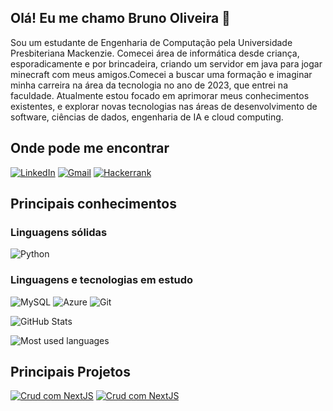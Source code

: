 ## Olá! Eu me chamo Bruno Oliveira 👋

Sou um estudante de Engenharia de Computação pela Universidade Presbiteriana Mackenzie. Comecei área de informática desde criança, esporadicamente e por brincadeira, criando um servidor em java para jogar minecraft com meus amigos.Comecei a buscar uma formação e imaginar minha carreira na área da tecnologia no ano de 2023, que entrei na faculdade. Atualmente estou focado em aprimorar meus conhecimentos existentes, e explorar novas tecnologias nas áreas de desenvolvimento de software, ciências de dados, engenharia de IA e cloud computing.


## Onde pode me encontrar
[![LinkedIn](https://img.shields.io/badge/LinkedIn-3670A0?style=for-the-badge&logo=linkedin&logoColor=white)](https://www.linkedin.com/in/bruno-oliveira0/)
[![Gmail](https://img.shields.io/badge/Gmail-3670A0?style=for-the-badge&logo=gmail&logoColor=white)](mailto:brunomo2000@gmail.com)
[![Hackerrank](https://img.shields.io/badge/-Hackerrank-3670A0?style=for-the-badge&logo=HackerRank&logoColor=white)](https://hackerrank.com/profile/@kobajk)

## Principais conhecimentos
### Linguagens sólidas
![Python](https://img.shields.io/badge/python-3670A0?style=for-the-badge&logo=python&logoColor=ffdd54)

### Linguagens e tecnologias em estudo
![MySQL](https://img.shields.io/badge/MySQL-3670A0?style=for-the-badge&logo=mysql&logoColor=white)
![Azure](https://img.shields.io/badge/Azure-blue?style=for-the-badge&logo=microsoft%20azure&logoColor=blue&labelColor=FFFFFF&link=https%3A%2F%2Fimages.app.goo.gl%2FK7PN1jYJd57x4q7A8)
![Git](https://img.shields.io/badge/GIT-3670A0?style=for-the-badge&logo=git&logoColor=white)


![GitHub Stats](https://github-readme-stats.vercel.app/api?username=kobajk&hide_border=true&show_icons=true&include_all_commits=false&count_private=true&line_height=24&text_color=ffffff&icon_color=ffffff&bg_color=0,0077B5,3670A0&title_color=ffffff)
     
![Most used languages](https://github-readme-stats.vercel.app/api/top-langs/?username=kobajk&hide=html&hide_border=true&card_width=320&layout=compact&langs_count=4&text_color=ffffff&icon_color=ffffff&bg_color=0,0077B5,3670A0&title_color=ffffff)


## Principais Projetos

[![Crud com NextJS](https://github-readme-stats.vercel.app/api/pin/?username=kobajk&repo=algoritmos&bg_color=3670A0&border_color=3670A0&show_icons=true&icon_color=ffffff&title_color=ffffff&text_color=FFF)](https://github.com/kobajk/algoritmos)
[![Crud com NextJS](https://github-readme-stats.vercel.app/api/pin/?username=kobajk&repo=datapy_mack&bg_color=3670A0&border_color=3670A0&show_icons=true&icon_color=ffffff&title_color=ffffff&text_color=FFF)](https://github.com/kobajk/datapy_mack)
